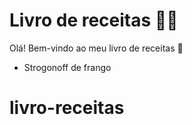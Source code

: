 # Livro de receitas :man_cook:

Olá! Bem-vindo ao meu livro de receitas :clap:

- Strogonoff de frango
# livro-receitas
